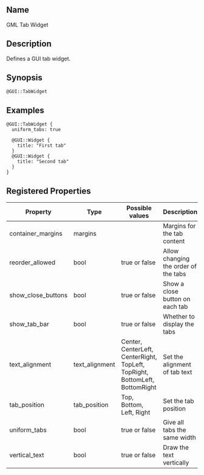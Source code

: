 ## Name

GML Tab Widget

## Description

Defines a GUI tab widget.

## Synopsis

`@GUI::TabWidget`

## Examples

```gml
@GUI::TabWidget {
  uniform_tabs: true
  
  @GUI::Widget {
    title: "First tab"
  }
  @GUI::Widget {
    title: "Second tab"
  }
}
```

## Registered Properties

| Property           | Type           | Possible values                                                             | Description                          |
|--------------------|----------------|-----------------------------------------------------------------------------|--------------------------------------|
| container_margins  | margins        |                                                                             | Margins for the tab content          |
| reorder_allowed    | bool           | true or false                                                               | Allow changing the order of the tabs |
| show_close_buttons | bool           | true or false                                                               | Show a close button on each tab      |
| show_tab_bar       | bool           | true or false                                                               | Whether to display the tabs          |
| text_alignment     | text_alignment | Center, CenterLeft, CenterRight, TopLeft, TopRight, BottomLeft, BottomRight | Set the alignment of tab text        |
| tab_position       | tab_position   | Top, Bottom, Left, Right                                                    | Set the tab position                 |
| uniform_tabs       | bool           | true or false                                                               | Give all tabs the same width         |
| vertical_text      | bool           | true or false                                                               | Draw the text vertically             |
